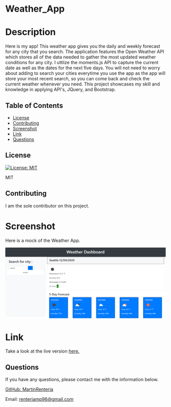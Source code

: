 # Weather_App

# Description
Here is my app! This weather app gives you the daily and weekly forecast for any city that you search. The application features the Open Weather API which stores all of the data needed to gather the most updated weather conditions for any city. I uttlize the moments.js API to capture the current date as well as the dates for the next five days. You will not need to worry about adding to search your cities everytime you use the app as the app will store your most recent search, so you can come back and check the current weather whenever you need. This project showcases my skill and knowledge in applying API's, JQuery, and Bootstrap.

## Table of Contents

* [License](#license)
* [Contributing](#contributing)
* [Screenshot](#screenshot)
* [Link](#link)
* [Questions](#questions)

## License

[![License: MIT](https://img.shields.io/badge/License-MIT-yellow.svg)](https://opensource.org/licenses/MIT)

MIT

## Contributing

I am the sole contributor on this project.

# Screenshot
Here is a mock of the Weather App.

![Weather_App](Assets\Images\weather.png)

# Link
Take a look at the live version [here.](https://martinrenteria.github.io/Weather-Dashboard/)

## Questions

If you have any questions, please contact me with the information below.

[GitHub: MartinRenteria](https://github.com/MartinRenteria)

Email: renteriamp96@gmail.com
